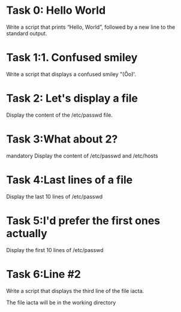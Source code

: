# Task 0: Hello World
Write a script that prints “Hello, World”, followed by a new line to the standard output.
# Task 1:1. Confused smiley
Write a script that displays a confused smiley "(Ôo)'.
# Task 2: Let's display a file
Display the content of the /etc/passwd file.
# Task 3:What about 2?
mandatory Display the content of /etc/passwd and /etc/hosts
# Task 4:Last lines of a file
Display the last 10 lines of /etc/passwd
# Task 5:I'd prefer the first ones actually
Display the first 10 lines of /etc/passwd
# Task 6:Line #2

Write a script that displays the third line of the file iacta.

The file iacta will be in the working directory
